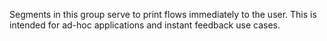 Segments in this group serve to print flows immediately to the user. This is intended
for ad-hoc applications and instant feedback use cases.
